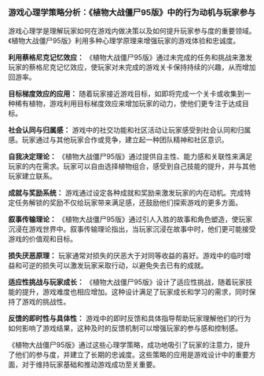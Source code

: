 ### 游戏心理学策略分析：《植物大战僵尸95版》中的行为动机与玩家参与

游戏心理学是理解玩家如何在游戏内做决策以及如何提升玩家参与度的重要领域。《植物大战僵尸95版》利用多种心理学原理来增强玩家的游戏体验和忠诚度。

**利用蔡格尼克记忆效应：**
《植物大战僵尸95版》通过未完成的任务和挑战来激发玩家的蔡格尼克记忆效应，使玩家对未完成的游戏关卡保持持续的兴趣，从而增加回游率。

**目标梯度效应的应用：**
随着玩家接近游戏目标，如即将完成一个关卡或收集到一种稀有植物，游戏利用目标梯度效应来增加玩家的动力，使他们更专注于达成目标。

**社会认同与归属感：**
游戏中的社交功能和社区活动让玩家感受到社会认同和归属感。玩家通过与其他玩家合作或竞争，建立起一种团队精神和社区意识。

**自我决定理论：**
《植物大战僵尸95版》通过提供自主性、能力感和关联性来满足玩家的内在需求。玩家可以自由选择植物组合，感受到自己技能的提升，并与其他玩家建立联系。

**成就与奖励系统：**
游戏通过设定各种成就和奖励来激发玩家的内在动机。完成特定任务解锁的奖励不仅给玩家带来满足感，还鼓励他们探索游戏的更多方面。

**叙事传输理论：**
《植物大战僵尸95版》通过引人入胜的故事和角色塑造，使玩家沉浸在游戏世界中。叙事传输理论指出，当玩家沉浸在故事中时，他们更可能接受游戏的价值观和目标。

**损失厌恶原理：**
玩家通常对损失的厌恶大于对同等收益的喜好。游戏中的临时增益和可逆的损失可以激发玩家采取行动，以避免失去已有的成就。

**适应性挑战与玩家成长：**
《植物大战僵尸95版》设计了适应性挑战，随着玩家技能的提升，游戏难度也相应增加。这种设计满足了玩家成长和学习的需求，同时保持了游戏的挑战性。

**反馈的即时性与具体性：**
游戏中的即时反馈和具体指导帮助玩家理解他们的行为如何影响了游戏结果，这种及时的反馈机制可以增强玩家的参与感和控制感。

《植物大战僵尸95版》通过这些心理学策略，成功地吸引了玩家的注意力，提升了他们的参与度，并建立了长期的忠诚度。这些策略的应用是游戏设计中的重要方面，对于维持玩家基础和推动游戏成功至关重要。